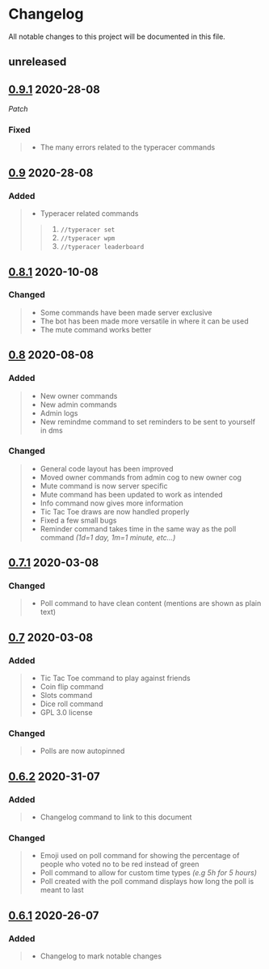 # Changelog

All notable changes to this project will be documented in this file.  

## unreleased  

## [0.9.1](https://github.com/silas-hw/Consumer-Your-Calcium-Discord-Bot/tree/v0.9.1) 2020-28-08  

*Patch*

### Fixed  

>* The many errors related to the typeracer commands  

## [0.9](https://github.com/silas-hw/Consumer-Your-Calcium-Discord-Bot/tree/v0.9) 2020-28-08  

### Added  

>* Typeracer related commands  
>>1. `//typeracer set`  
>>2. `//typeracer wpm`  
>>3. `//typeracer leaderboard`  

## [0.8.1](https://github.com/silas-hw/Consumer-Your-Calcium-Discord-Bot/tree/v0.8.1) 2020-10-08  

### Changed  

>* Some commands have been made server exclusive  
>* The bot has been made more versatile in where it can be used  
>* The mute command works better  

## [0.8](https://github.com/silas-hw/Consumer-Your-Calcium-Discord-Bot/tree/v0.8) 2020-08-08  

### Added  

>* New owner commands  
>* New admin commands  
>* Admin logs  
>* New remindme command to set reminders to be sent to yourself in dms  

### Changed  

>* General code layout has been improved  
>* Moved owner commands from admin cog to new owner cog  
>* Mute command is now server specific  
>* Mute command has been updated to work as intended  
>* Info command now gives more information  
>* Tic Tac Toe draws are now handled properly  
>* Fixed a few small bugs  
>* Reminder command takes time in the same way as the poll command *(1d=1 day, 1m=1 minute, etc...)*  

## [0.7.1](https://github.com/silas-hw/Consumer-Your-Calcium-Discord-Bot/tree/v0.7.1) 2020-03-08  

### Changed  

>* Poll command to have clean content (mentions are shown as plain text)  

## [0.7](https://github.com/silas-hw/Consumer-Your-Calcium-Discord-Bot/tree/v0.7) 2020-03-08  

### Added  

>* Tic Tac Toe command to play against friends  
>* Coin flip command  
>* Slots command  
>* Dice roll command
>* GPL 3.0 license  

### Changed  

>* Polls are now autopinned  
  
## [0.6.2](https://github.com/silas-hw/Consumer-Your-Calcium-Discord-Bot/tree/v0.6.2) 2020-31-07  

### Added  

>* Changelog command to link to this document  
  
### Changed  

>* Emoji used on poll command for showing the percentage of people who voted no to be red instead of green  
>* Poll command to allow for custom time types *(e.g 5h for 5 hours)*  
>* Poll created with the poll command displays how long the poll is meant to last  
  
## [0.6.1](https://github.com/silas-hw/Consumer-Your-Calcium-Discord-Bot/tree/v0.6.1) 2020-26-07  

### Added  

>* Changelog to mark notable changes  
